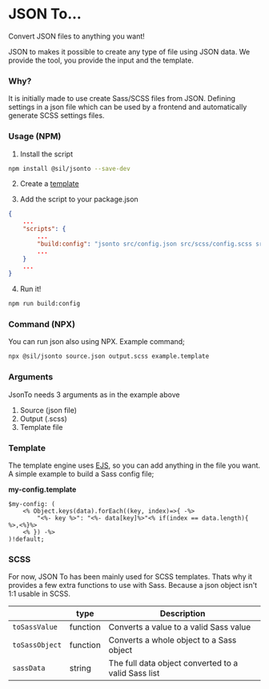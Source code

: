 # JSON To...

Convert JSON files to anything you want!

JSON to makes it possible to create any type of file using JSON data. We provide the tool, you provide the input and the template.

### Why?

It is initially made to use create Sass/SCSS files from JSON. Defining settings in a json file which can be used by a frontend and automatically generate SCSS settings files.

### Usage (NPM)

1. Install the script

```bash
npm install @sil/jsonto --save-dev
```

2. Create a [template](#template)

3. Add the script to your package.json

```json
{
    ...
    "scripts": {
        ...
        "build:config": "jsonto src/config.json src/scss/config.scss src/templates/my-config.template"
        ...
    }
    ...
}
```

4. Run it!

```bash
npm run build:config
```

### Command (NPX)

You can run json also using NPX. Example command;

```bash
npx @sil/jsonto source.json output.scss example.template
```

### Arguments

JsonTo needs 3 arguments as in the example above

1. Source (json file)
2. Output (.scss)
3. Template file


### Template

The template engine uses [EJS](https://ejs.co), so you can add anything in the file you want. A simple example to build a Sass config file;

**my-config.template**

```
$my-config: (
    <% Object.keys(data).forEach((key, index)=>{ -%>
        "<%- key %>": "<%- data[key]%>"<% if(index == data.length){ %>,<%}%>
    <% }) -%>
)!default;
```

### SCSS

For now, JSON To has been mainly used for SCSS templates. Thats why it provides a few extra functions to use with Sass. Because a json object isn't 1:1 usable in SCSS.

|                | type     | Description                                         |
| -------------- | -------- | --------------------------------------------------- |
| `toSassValue`  | function | Converts a value to a valid Sass value              |
| `toSassObject` | function | Converts a whole object to a Sass object            |
| `sassData`     | string   | The full data object converted to a valid Sass list |

